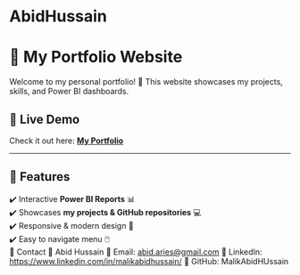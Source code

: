 # AbidHussain
# 🌟 My Portfolio Website

Welcome to my personal portfolio! 🚀 This website showcases my projects, skills, and Power BI dashboards.

## 🔗 Live Demo
Check it out here: **[My Portfolio](https://malikabidhussain.github.io/AbidHussain/)**

---

## 📌 Features
✔️ Interactive **Power BI Reports** 📊  
✔️ Showcases **my projects & GitHub repositories** 💻  
✔️ Responsive & modern design 🎨  
✔️ Easy to navigate menu 🖱️  
📧 Contact
👤 Abid Hussain 
📩 Email: abid.aries@gmail.com 
🔗 LinkedIn: https://www.linkedin.com/in/malikabidhussain/ 
🐙 GitHub: MalikAbidHUssain 
